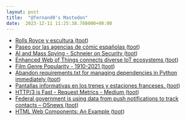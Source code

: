 ```yaml
---
layout: post
title:  "@fernand0's Mastodon"
date:  2023-12-11 11:25:38.788000+00:00
---
```

*  [Rolls Royce y escultura ](https://www.flickr.com/photos/fernand0/53387743856) ([toot](https://mastodon.social/@fernand0/111561535572302800))
*  [Paseo por las agencias de cómic españolas ](https://revistatebeosfera.blogspot.com/2023/12/paseo-por-las-agencias-de-comic.htm) ([toot](https://mastodon.social/@fernand0/111561502037913607))
*  [AI and Mass Spying - Schneier on Security ](https://www.schneier.com/blog/archives/2023/12/ai-and-mass-spying.htm) ([toot](https://mastodon.social/@fernand0/111561331103431813))
*  [Enhanced Web of Things connects diverse IoT ecosystems ](https://www.w3.org/press-releases/2023/enhanced-web-of-things-connects-diverse-iot-ecosystems) ([toot](https://mastodon.social/@fernand0/111561028203117028))
*  [Film Genre Popularity - 1910-2021  ](https://public.tableau.com/app/profile/bo.mccready8742/viz/FilmGenrePopularity-1910-2021/GenreRelativePopularity) ([toot](https://mastodon.social/@fernand0/111559401701820850))
*  [Abandon requirements.txt for managing dependencies in Python immediately  ](https://medium.com/@ramalhodevitor/abandon-requirements-txt-for-managing-dependencies-in-python-immediately-50b1c45b824a) ([toot](https://mastodon.social/@fernand0/111557626597251469))
*  [Pantallas informativas en los trenes y estaciones franceses. ](https://avecesunafoto.wordpress.com/2023/12/10/pantallas-informativas-en-los-trenes-y-estaciones-franceses) ([toot](https://mastodon.social/@fernand0/111557566847541380))
*  [HTTP/3 is Fast - Request Metrics - Medium ](https://medium.com/request-metrics/http-3-is-fast-dc7f8871df) ([toot](https://mastodon.social/@fernand0/111557246422057154))
*  [Federal government is using data from push notifications to track contacts  –  OSnews ](https://www.osnews.com/story/138018/federal-government-is-using-data-from-push-notifications-to-track-contacts) ([toot](https://mastodon.social/@fernand0/111557029594446170))
*  [HTML Web Components: An Example ](https://blog.jim-nielsen.com/2023/html-web-components-an-example) ([toot](https://mastodon.social/@fernand0/111556745225697461))
